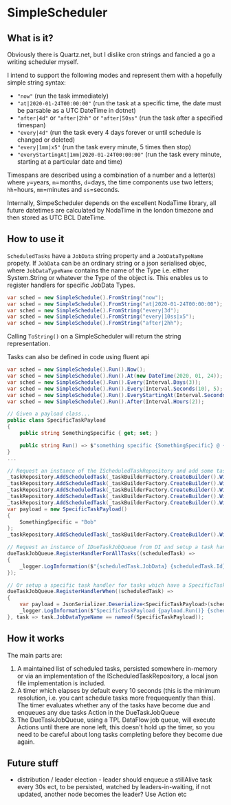 # SimpleScheduler

## What is it?

Obviously there is Quartz.net, but I dislike cron strings and fancied a go a writing scheduler myself.

I intend to support the following modes and represent them with a hopefully simple string syntax:
* `"now"` (run the task immediately)
* `"at|2020-01-24T00:00:00"` (run the task at a specific time, the date must be parsable as a UTC DateTime in dotnet)
* `"after|4d"` or `"after|2hh"` or `"after|50ss"` (run the task after a specified timespan)
* `"every|4d"` (run the task every 4 days forever or until schedule is changed or deleted)
* `"every|1mm|x5"` (run the task every minute, 5 times then stop)
* `"everyStartingAt|1mm|2020-01-24T00:00:00"` (run the task every minute, starting at a particular date and time)

Timespans are described using a combination of a number and a letter(s) where `y`=years, `m`=months, `d`=days, the time components use two letters; `hh`=hours, `mm`=minutes and `ss`=seconds.

Internally, SimpeScheduler depends on the excellent NodaTime library, all future datetimes are calculated by NodaTime in the london timezone and then stored as UTC BCL DateTime.

## How to use it

`ScheduledTasks` have a `JobData` string property and a `JobDataTypeName` propety. If `JobData` can be an ordinary string or a json serialised objec, where `JobDataTypeName` contains the name of the Type i.e. either System.String or whatever the Type of the object is. This enables us to register handlers for specific JobData Types.

```c#
var sched = new SimpleSchedule().FromString("now");
var sched = new SimpleSchedule().FromString("at|2020-01-24T00:00:00");
var sched = new SimpleSchedule().FromString("every|3d");
var sched = new SimpleSchedule().FromString("every|10ss|x5");
var sched = new SimpleSchedule().FromString("after|2hh");
```
Calling `ToString()` on a SimpleScheduler will return the string representation.

Tasks can also be defined in code using fluent api
```c#
var sched = new SimpleSchedule().Run().Now();
var sched = new SimpleSchedule().Run().At(new DateTime(2020, 01, 24));
var sched = new SimpleSchedule().Run().Every(Interval.Days(3));
var sched = new SimpleSchedule().Run().Every(Interval.Seconds(10), 5);
var sched = new SimpleSchedule().Run().EveryStartingAt(Interval.Seconds(10), new DateTime(2020, 1, 24, 9, 30, 0));
var sched = new SimpleSchedule().Run().After(Interval.Hours(2));
```

```c#
// Given a payload class...
public class SpecificTaskPayload
{
    public string SomethingSpecific { get; set; }

    public string Run() => $"something specific {SomethingSpecific} @ {DateTime.UtcNow}";
}
...

// Request an instance of the IScheduledTaskRepository and add some tasks to it...
_taskRepository.AddScheduledTask(_taskBuilderFactory.CreateBuilder().WithJobData("* run task now!").Now());
_taskRepository.AddScheduledTask(_taskBuilderFactory.CreateBuilder().WithJobData("* run task after 10 seconds").After(Lapse.Seconds(30)));
_taskRepository.AddScheduledTask(_taskBuilderFactory.CreateBuilder().WithJobData("* run task at a specified DateTime").At(DateTime.UtcNow.AddSeconds(20)));
_taskRepository.AddScheduledTask(_taskBuilderFactory.CreateBuilder().WithJobData("* run task every 5 seconds for 3 times").Every(Lapse.Seconds(5), 3));
_taskRepository.AddScheduledTask(_taskBuilderFactory.CreateBuilder().WithJobData("* run task every 20 seconds starting at now + 1mm").EveryStartingAt(Lapse.Seconds(20), DateTime.UtcNow.AddMinutes(1)).CreateTask());
var payload = new SpecificTaskPayload()
{
    SomethingSpecific = "Bob"
};
_taskRepository.AddScheduledTask(_taskBuilderFactory.CreateBuilder().WithJobData(payload).Now().CreateTask());

// Request an instance of IDueTaskJobQueue from DI and setup a task handler for all tasks
dueTaskJobQueue.RegisterHandlerForAllTasks((scheduledTask) =>
{
    _logger.LogInformation($"{scheduledTask.JobData} {scheduledTask.Id}");
});

// Or setup a specific task handler for tasks which have a SpecificTaskPayload as their jobdata
dueTaskJobQueue.RegisterHandlerWhen((scheduledTask) =>
{
    var payload = JsonSerializer.Deserialize<SpecificTaskPayload>(scheduledTask.JobData);
    _logger.LogInformation($"SpecificTaskPayload {payload.Run()} {scheduledTask.Id}");
}, task => task.JobDataTypeName == nameof(SpecificTaskPayload));

```

## How it works

The main parts are:
1) A maintained list of scheduled tasks, persisted somewhere in-memory or via an implementation of the IScheduledTaskRepository, a local json file implementation is included.
2) A timer which elapses by default every 10 seconds (this is the minimum resolution, i.e. you cant schedule tasks more frequequently than this). The timer evaluates whether any of the tasks have become due and enqueues any due tasks Action<IJob> in the DueTaskJobQueue
3) The DueTaskJobQueue, using a TPL DataFlow job queue, will execute Actions until there are none left, this doesn't hold up the timer, so you need to be careful about long tasks completing before they become due again.

## Future stuff

* distribution / leader election - leader should enqueue a stillAlive task every 30s ect, to be persisted, watched by leaders-in-waiting, if not updated, another node becomes the leader? Use Action<ISystemJob> etc
